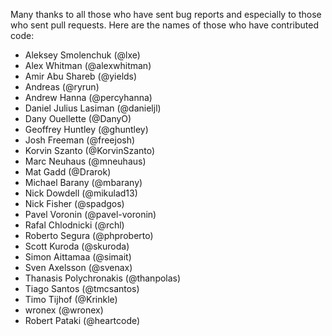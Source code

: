 Many thanks to all those who have sent bug reports and especially to those who sent pull requests. Here are the names of those who have contributed code:

- Aleksey Smolenchuk (@lxe)
- Alex Whitman (@alexwhitman)
- Amir Abu Shareb (@yields)
- Andreas (@ryrun)
- Andrew Hanna (@percyhanna)
- Daniel Julius Lasiman (@danieljl)
- Dany Ouellette (@DanyO)
- Geoffrey Huntley (@ghuntley)
- Josh Freeman (@freejosh)
- Korvin Szanto (@KorvinSzanto)
- Marc Neuhaus (@mneuhaus)
- Mat Gadd (@Drarok)
- Michael Barany (@mbarany)
- Nick Dowdell (@mikulad13)
- Nick Fisher (@spadgos)
- Pavel Voronin (@pavel-voronin)
- Rafal Chlodnicki (@rchl)
- Roberto Segura (@phproberto)
- Scott Kuroda (@skuroda)
- Simon Aittamaa (@simait)
- Sven Axelsson (@svenax)
- Thanasis Polychronakis (@thanpolas)
- Tiago Santos (@tmcsantos)
- Timo Tijhof (@Krinkle)
- wronex (@wronex)
- Robert Pataki (@heartcode)
